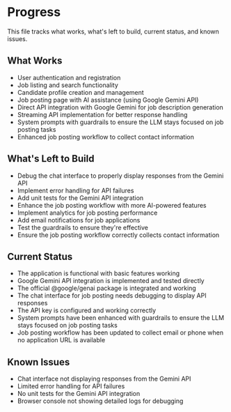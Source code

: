# Progress

This file tracks what works, what's left to build, current status, and known issues.

## What Works
- User authentication and registration
- Job listing and search functionality
- Candidate profile creation and management
- Job posting page with AI assistance (using Google Gemini API)
- Direct API integration with Google Gemini for job description generation
- Streaming API implementation for better response handling
- System prompts with guardrails to ensure the LLM stays focused on job posting tasks
- Enhanced job posting workflow to collect contact information

## What's Left to Build
- Debug the chat interface to properly display responses from the Gemini API
- Implement error handling for API failures
- Add unit tests for the Gemini API integration
- Enhance the job posting workflow with more AI-powered features
- Implement analytics for job posting performance
- Add email notifications for job applications
- Test the guardrails to ensure they're effective
- Ensure the job posting workflow correctly collects contact information

## Current Status
- The application is functional with basic features working
- Google Gemini API integration is implemented and tested directly
- The official @google/genai package is integrated and working
- The chat interface for job posting needs debugging to display API responses
- The API key is configured and working correctly
- System prompts have been enhanced with guardrails to ensure the LLM stays focused on job posting tasks
- Job posting workflow has been updated to collect email or phone when no application URL is available

## Known Issues
- Chat interface not displaying responses from the Gemini API
- Limited error handling for API failures
- No unit tests for the Gemini API integration
- Browser console not showing detailed logs for debugging
